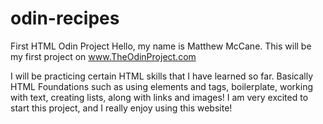 # odin-recipes
First HTML Odin Project
Hello, my name is Matthew McCane. This will be my first project on www.TheOdinProject.com 

I will be practicing certain HTML skills that I have learned so far. Basically HTML Foundations such as using elements and tags, boilerplate, working with text, creating lists, along with links and images! I am very excited to start this project, and I really enjoy using this website! 